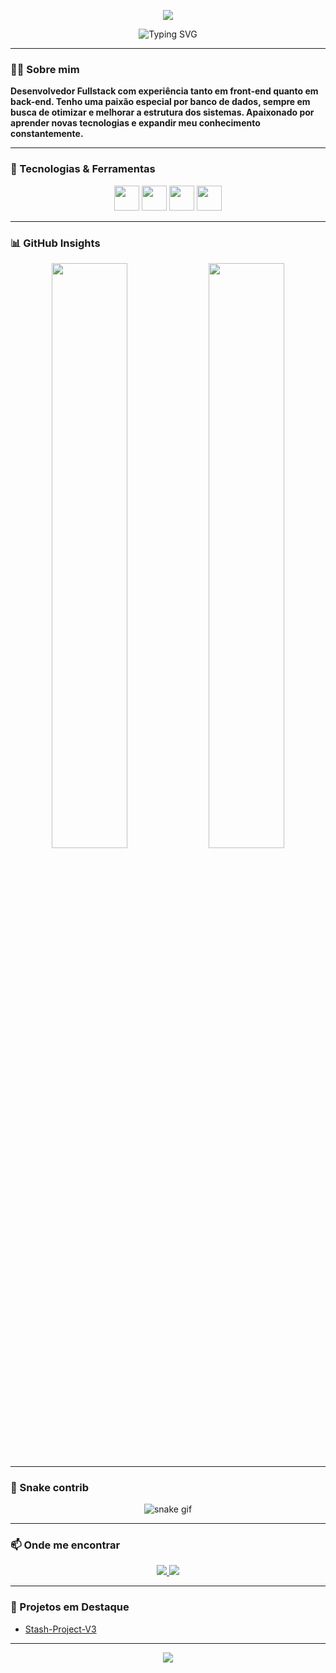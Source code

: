 <p align="center">
  <img src="https://capsule-render.vercel.app/api?type=waving&color=8F5CFF&height=150&section=header"/>
</p>

<!-- Typing animation -->
<p align="center">
  <img src="https://readme-typing-svg.demolab.com?font=Fira+Code&size=24&duration=4000&pause=1000&color=8F5CFF&center=true&vCenter=true&width=435&lines=Olá!+me+chamo+Pedro;Desenvolvedor+Fullstack;Focado+em+tecnologias+web;SQL+e+performance" alt="Typing SVG" />
</p>


---

### 🧑‍💻 Sobre mim

**Desenvolvedor Fullstack com experiência tanto em front-end quanto em back-end. Tenho uma paixão especial por banco de dados, sempre em busca de otimizar e melhorar a estrutura dos sistemas. Apaixonado por aprender novas tecnologias e expandir meu conhecimento constantemente.**

---

### 🚀 Tecnologias & Ferramentas

<p align="center">
  <img src="https://cdn.jsdelivr.net/gh/devicons/devicon/icons/html5/html5-original.svg" width="40" height="40" />
  <img src="https://cdn.jsdelivr.net/gh/devicons/devicon/icons/css3/css3-original.svg" width="40" height="40" />
  <img src="https://cdn.jsdelivr.net/gh/devicons/devicon/icons/javascript/javascript-original.svg" width="40" height="40" />
  <img src="https://cdn.jsdelivr.net/gh/devicons/devicon/icons/mysql/mysql-original.svg" width="40" height="40" />
</p>

---

### 📊 GitHub Insights

<p align="center">
  <img src="https://github-readme-stats.vercel.app/api?username=slvphrs&show_icons=true&theme=radical&title_color=8F5CFF&icon_color=8F5CFF&text_color=C9D1D9&bg_color=0D1117" width="49%" />
  <img src="https://github-readme-streak-stats.herokuapp.com/?user=slvphrs&theme=radical&stroke=8F5CFF&ring=8F5CFF&fire=8F5CFF&currStreakLabel=8F5CFF&sideLabels=C9D1D9&sideNums=C9D1D9" width="49%" />
</p>

---

### 🐍 Snake contrib

<p align="center">
  <img src="https://github.com/slvphrs/slvphrs/blob/output/github-contribution-grid-snake.svg" alt="snake gif" />
</p>

---

### 📫 Onde me encontrar

<p align="center">
  <a href="https://linkedin.com/in/pedro-lanzoni" target="_blank">
    <img src="https://img.shields.io/badge/LinkedIn-7A42F4?style=for-the-badge&logo=linkedin&logoColor=white" />
  </a>
  <a href="mailto:pedro.lanzoni04@gmail.com">
    <img src="https://img.shields.io/badge/Gmail-8F5CFF?style=for-the-badge&logo=gmail&logoColor=white" />
  </a>
</p>

---

### 📌 Projetos em Destaque

- [Stash-Project-V3](https://github.com/slvphrs/Stash-Project-V3)

---

<p align="center">
  <img src="https://capsule-render.vercel.app/api?type=waving&color=8F5CFF&height=150&section=footer"/>
</p>
